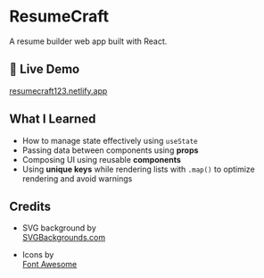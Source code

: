 # ResumeCraft 

A resume builder web app built with React.

## 🚀 Live Demo

 [resumecraft123.netlify.app](https://resumecraft123.netlify.app/)

## What I Learned

- How to manage state effectively using `useState`
- Passing data between components using **props**
- Composing UI using reusable **components**
- Using **unique keys** while rendering lists with `.map()` to optimize rendering and avoid warnings

## Credits

- SVG background by  
  [SVGBackgrounds.com](https://www.svgbackgrounds.com/)

- Icons by  
  [Font Awesome](https://fontawesome.com/)

